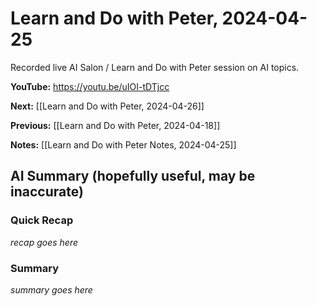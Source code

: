 # Learn and Do with Peter, 2024-04-25

Recorded live AI Salon / Learn and Do with Peter session on AI topics.

**YouTube:** <https://youtu.be/uIOI-tDTjcc>

**Next:** [[Learn and Do with Peter, 2024-04-26]]

**Previous:** [[Learn and Do with Peter, 2024-04-18]]

**Notes:** [[Learn and Do with Peter Notes, 2024-04-25]]

## AI Summary (hopefully useful, may be inaccurate)

### Quick Recap

_recap goes here_
### Summary

_summary goes here_

